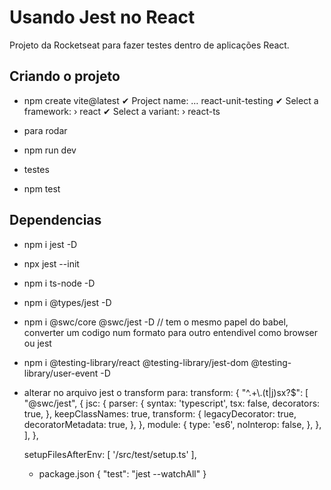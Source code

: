 # Usando Jest no React

Projeto da Rocketseat para fazer testes dentro de aplicações React.

## Criando o projeto

- npm create vite@latest
  ✔ Project name: … react-unit-testing
  ✔ Select a framework: › react
  ✔ Select a variant: › react-ts

* para rodar

- npm run dev

* testes

- npm test

## Dependencias

- npm i jest -D
- npx jest --init
- npm i ts-node -D
- npm i @types/jest -D
- npm i @swc/core @swc/jest -D // tem o mesmo papel do babel, converter um codigo num formato para outro entendivel como browser ou jest
- npm i @testing-library/react @testing-library/jest-dom @testing-library/user-event -D

- alterar no arquivo jest o transform para:
  transform: {
  "^.+\\.(t|j)sx?$": [
  "@swc/jest",
  {
  jsc: {
  parser: {
  syntax: 'typescript',
  tsx: false,
  decorators: true,
  },
  keepClassNames: true,
  transform: {
  legacyDecorator: true,
  decoratorMetadata: true,
  },
  },
  module: {
  type: 'es6',
  noInterop: false,
  },
  },
  ],
  },

  setupFilesAfterEnv: [
  '<rootDir>/src/test/setup.ts'
  ],

  - package.json {
    "test": "jest --watchAll"
    }
